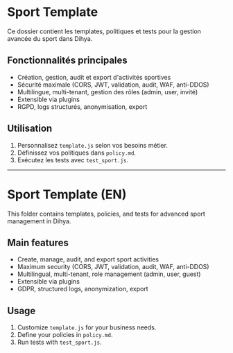 # Sport Template

Ce dossier contient les templates, politiques et tests pour la gestion avancée du sport dans Dihya.

## Fonctionnalités principales
- Création, gestion, audit et export d'activités sportives
- Sécurité maximale (CORS, JWT, validation, audit, WAF, anti-DDOS)
- Multilingue, multi-tenant, gestion des rôles (admin, user, invité)
- Extensible via plugins
- RGPD, logs structurés, anonymisation, export

## Utilisation
1. Personnalisez `template.js` selon vos besoins métier.
2. Définissez vos politiques dans `policy.md`.
3. Exécutez les tests avec `test_sport.js`.

---

# Sport Template (EN)

This folder contains templates, policies, and tests for advanced sport management in Dihya.

## Main features
- Create, manage, audit, and export sport activities
- Maximum security (CORS, JWT, validation, audit, WAF, anti-DDOS)
- Multilingual, multi-tenant, role management (admin, user, guest)
- Extensible via plugins
- GDPR, structured logs, anonymization, export

## Usage
1. Customize `template.js` for your business needs.
2. Define your policies in `policy.md`.
3. Run tests with `test_sport.js`.
